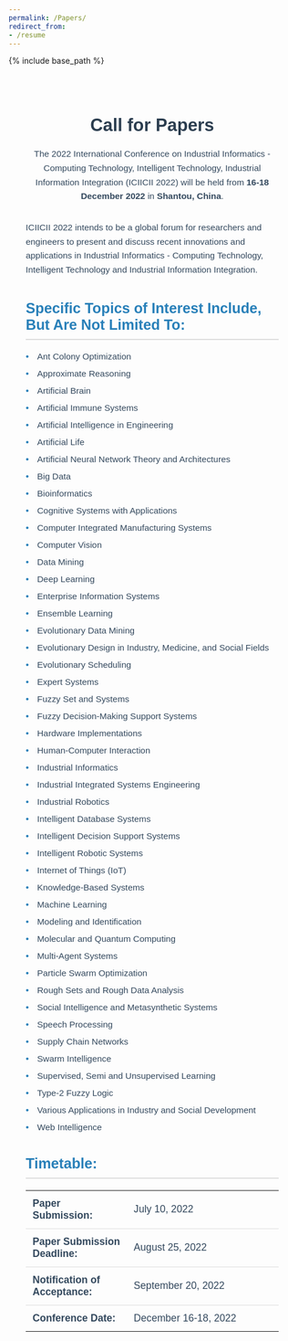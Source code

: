 ```yaml
---
permalink: /Papers/
redirect_from:  
- /resume
---
```

{% include base_path %}
<div class="cfp-container">
  <h1 class="cfp-title">Call for Papers</h1>
  <p class="cfp-intro">
    The 2022 International Conference on Industrial Informatics - Computing Technology, Intelligent Technology, Industrial Information Integration (ICIICII 2022) will be held from <strong>16-18 December 2022</strong> in <strong>Shantou, China</strong>.
  </p>

  <p class="cfp-details">
    ICIICII 2022 intends to be a global forum for researchers and engineers to present and discuss recent innovations and applications in Industrial Informatics - Computing Technology, Intelligent Technology and Industrial Information Integration.
  </p>

  <h2 class="cfp-subtitle">Specific Topics of Interest Include, But Are Not Limited To:</h2>
  <ul class="cfp-topics">
    <li>Ant Colony Optimization</li>
    <li>Approximate Reasoning</li>
    <li>Artificial Brain</li>
    <li>Artificial Immune Systems</li>
    <li>Artificial Intelligence in Engineering</li>
    <li>Artificial Life</li>
    <li>Artificial Neural Network Theory and Architectures</li>
    <li>Big Data</li>
    <li>Bioinformatics</li>
    <li>Cognitive Systems with Applications</li>
    <li>Computer Integrated Manufacturing Systems</li>
    <li>Computer Vision</li>
    <li>Data Mining</li>
    <li>Deep Learning</li>
    <li>Enterprise Information Systems</li>
    <li>Ensemble Learning</li>
    <li>Evolutionary Data Mining</li>
    <li>Evolutionary Design in Industry, Medicine, and Social Fields</li>
    <li>Evolutionary Scheduling</li>
    <li>Expert Systems</li>
    <li>Fuzzy Set and Systems</li>
    <li>Fuzzy Decision-Making Support Systems</li>
    <li>Hardware Implementations</li>
    <li>Human-Computer Interaction</li>
    <li>Industrial Informatics</li>
    <li>Industrial Integrated Systems Engineering</li>
    <li>Industrial Robotics</li>
    <li>Intelligent Database Systems</li>
    <li>Intelligent Decision Support Systems</li>
    <li>Intelligent Robotic Systems</li>
    <li>Internet of Things (IoT)</li>
    <li>Knowledge-Based Systems</li>
    <li>Machine Learning</li>
    <li>Modeling and Identification</li>
    <li>Molecular and Quantum Computing</li>
    <li>Multi-Agent Systems</li>
    <li>Particle Swarm Optimization</li>
    <li>Rough Sets and Rough Data Analysis</li>
    <li>Social Intelligence and Metasynthetic Systems</li>
    <li>Speech Processing</li>
    <li>Supply Chain Networks</li>
    <li>Swarm Intelligence</li>
    <li>Supervised, Semi and Unsupervised Learning</li>
    <li>Type-2 Fuzzy Logic</li>
    <li>Various Applications in Industry and Social Development</li>
    <li>Web Intelligence</li>
  </ul>

  <h2 class="cfp-subtitle">Timetable:</h2>
  <table class="cfp-dates">
    <tr>
      <td><strong>Paper Submission:</strong></td>
      <td>July 10, 2022</td>
    </tr>
    <tr>
      <td><strong>Paper Submission Deadline:</strong></td>
      <td>August 25, 2022</td>
    </tr>
    <tr>
      <td><strong>Notification of Acceptance:</strong></td>
      <td>September 20, 2022</td>
    </tr>
    <tr>
      <td><strong>Conference Date:</strong></td>
      <td>December 16-18, 2022</td>
    </tr>
  </table>
</div>

<style>
  /* Container */
  .cfp-container {
    max-width: 900px;
    margin: 0 auto;
    padding: 30px;
    font-family: Arial, sans-serif;
  }

  /* Title */
  .cfp-title {
    font-size: 2.2em;
    color: #2C3E50;
    text-align: center;
    margin-bottom: 20px;
  }

  /* Intro */
  .cfp-intro {
    font-size: 1.1em;
    color: #34495E;
    line-height: 1.6;
    text-align: center;
    margin-bottom: 30px;
  }

  .cfp-details {
    font-size: 1.1em;
    color: #34495E;
    line-height: 1.6;
    margin-bottom: 40px;
  }

  /* Subtitle */
  .cfp-subtitle {
    font-size: 1.8em;
    color: #2980B9;
    margin-top: 40px;
    margin-bottom: 20px;
    font-weight: bold;
    border-bottom: 2px solid #ddd;
    padding-bottom: 10px;
  }

  /* Topics list */
  .cfp-topics {
    list-style-type: none;
    padding: 0;
    font-size: 1.1em;
    color: #34495E;
    margin-bottom: 40px;
  }

  .cfp-topics li {
    margin-bottom: 12px;
    padding-left: 20px;
    position: relative;
  }

  .cfp-topics li:before {
    content: "•";
    position: absolute;
    left: 0;
    color: #2980B9;
    font-weight: bold;
  }

  /* Timetable table */
  .cfp-dates {
    width: 100%;
    border-collapse: collapse;
    margin-bottom: 40px;
  }

  .cfp-dates td {
    padding: 12px;
    font-size: 1.1em;
    color: #34495E;
    border-bottom: 1px solid #ddd;
  }

  .cfp-dates td:first-child {
    width: 40%;
    font-weight: bold;
  }

  .cfp-dates tr:last-child td {
    border-bottom: none;
  }

  /* Responsive design */
  @media (max-width: 768px) {
    .cfp-container {
      padding: 20px;
    }

    .cfp-title {
      font-size: 2em;
    }

    .cfp-intro,
    .cfp-details {
      font-size: 1em;
    }

    .cfp-topics li {
      font-size: 1em;
    }

    .cfp-dates td {
      font-size: 1em;
    }
  }
</style>
